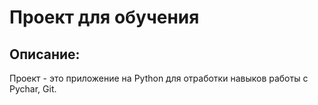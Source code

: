# Проект для обучения

## Описание:

Проект  - это приложение на Python для отработки навыков работы с  Pychar, Git.